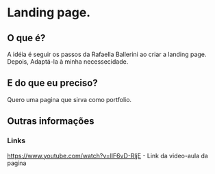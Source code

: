 # Landing page.

## O que é?
  A idéia é seguir os passos da Rafaella Ballerini ao criar a landing page.
  Depois, Adaptá-la à minha necessecidade.

## E do que eu preciso?
  Quero uma pagina que sirva como portfolio.

## Outras informações

### Links

https://www.youtube.com/watch?v=llF6vD-RljE - Link da video-aula da pagina
